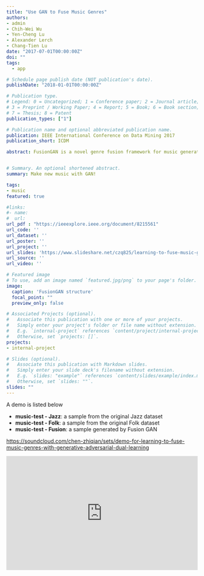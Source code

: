 ```yaml
---
title: "Use GAN to Fuse Music Genres"
authors:
- admin
- Chih-Wei Wu
- Yen-Cheng Lu
- Alexander Lerch
- Chang-Tien Lu
date: "2017-07-01T00:00:00Z"
doi: ""
tags:
  - app

# Schedule page publish date (NOT publication's date).
publishDate: "2018-01-01T00:00:00Z"

# Publication type.
# Legend: 0 = Uncategorized; 1 = Conference paper; 2 = Journal article;
# 3 = Preprint / Working Paper; 4 = Report; 5 = Book; 6 = Book section;
# 7 = Thesis; 8 = Patent
publication_types: ["1"]

# Publication name and optional abbreviated publication name.
publication: IEEE International Conference on Data Mining 2017
publication_short: ICDM

abstract: FusionGAN is a novel genre fusion framework for music generation that integrates the strengths of generative adversarial networks and dual learning. In particular, the proposed method offers a dual learning extension that can effectively integrate the styles of the given domains. To efficiently quantify the difference among diverse domains and avoid the vanishing gradient issue, FusionGAN provides a Wasserstein based metric to approximate the distance between the target domain and the existing domains. Adopting the Wasserstein distance, a new domain is created by combining the patterns of the existing domains using adversarial learning. Experimental results on public music datasets demonstrated that our approach could effectively merge two genres.


# Summary. An optional shortened abstract.
summary: Make new music with GAN!

tags:
- music
featured: true

#links:
#- name:
#  url:
url_pdf : "https://ieeexplore.ieee.org/document/8215561"
url_code: ''
url_dataset: ''
url_poster: ''
url_project: ''
url_slides: 'https://www.slideshare.net/czq825/learning-to-fuse-music-genres-with-generative-adversarial-dual-learning'
url_source: ''
url_video: ''

# Featured image
# To use, add an image named `featured.jpg/png` to your page's folder.
image:
  caption: 'FusionGAN structure'
  focal_point: ""
  preview_only: false

# Associated Projects (optional).
#   Associate this publication with one or more of your projects.
#   Simply enter your project's folder or file name without extension.
#   E.g. `internal-project` references `content/project/internal-project/index.md`.
#   Otherwise, set `projects: []`.
projects:
- internal-project

# Slides (optional).
#   Associate this publication with Markdown slides.
#   Simply enter your slide deck's filename without extension.
#   E.g. `slides: "example"` references `content/slides/example/index.md`.
#   Otherwise, set `slides: ""`.
slides: ""
---
```



A demo is listed below

* **music-test - Jazz**: a sample from the original Jazz dataset
* **music-test - Folk**: a sample from the original Folk dataset
* **music-test - Fusion**: a sample generated by Fusion GAN

https://soundcloud.com/chen-zhiqian/sets/demo-for-learning-to-fuse-music-genres-with-generative-adversarial-dual-learning

<iframe width="100%" height="300" scrolling="no" frameborder="no" allow="autoplay" src="https://w.soundcloud.com/player/?url=https%3A//api.soundcloud.com/playlists/386399813&color=%230a0a0a&auto_play=true&hide_related=false&show_comments=true&show_user=true&show_reposts=false&show_teaser=true&visual=true"></iframe>
